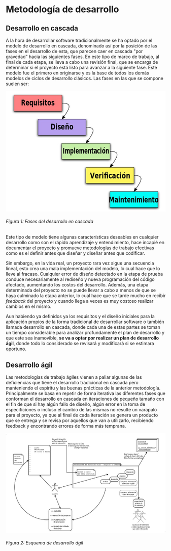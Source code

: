 # Metodología de desarrollo

## Desarrollo en cascada

A la hora de desarrollar software tradicionalmente se ha optado por el modelo de desarrollo en cascada, denominado así por la posición de las fases en el desarrollo de esta, que parecen caer en cascada "por gravedad" hacia las siguientes fases. En este tipo de marco de trabajo, al final de cada etapa, se lleva a cabo una revisión final, que se encarga de determinar si el proyecto está listo para avanzar a la siguiente fase. Este modelo fue el primero en originarse y es la base de todos los demás modelos de ciclos de desarrollo clásicos. Las fases en las que se compone suelen ser:

![Figura 1](./imagenes/desarrollo_cascada_fases.jpg)
###### *Figura 1: Fases del desarrollo en cascada*

Este tipo de modelo tiene algunas características deseables en cualquier desarrollo como son el rápido aprendizaje y entendimiento, hace incapié en documentar el proyecto y promueve metodologías de trabajo efectivas como es el definir antes que diseñar y diseñar antes que codificar.

Sin embargo, en la vida real, un proyecto rara vez sigue una secuencia lineal, esto crea una mala implementación del modelo, lo cual hace que lo lleve al fracaso. Cualquier error de diseño detectado en la etapa de prueba conduce necesariamente al rediseño y nueva programación del código afectado, aumentando los costos del desarrollo. Además, una etapa determinada del proyecto no se puede llevar a cabo a menos de que se haya culminado la etapa anterior, lo cual hace que se tarde mucho en recibir *feedback* del proyecto y cuando llega a veces es muy costoso realizar cambios en el mismo.


Aun habiendo ya definidos ya los requisitos y el diseño iniciales para la aplicación propios de la forma tradicional de desarrollar software o también llamada desarrollo en cascada, donde cada una de estas partes se toman un tiempo considerable para analizar profundamente el plan de desarrollo y que este sea inamovible, **se va a optar por realizar un plan de desarrollo ágil**, donde todo lo considerado se revisará y modificará si se estimara oportuno. 


## Desarrollo ágil

Las metodologías de trabajo ágiles vienen a paliar algunas de las deficiencias que tiene el desarrollo tradicional en cascada pero manteniendo el espiritu y las buenas prácticas de la anterior metodología. Principalmente se basa en repetir de forma iterativa las diferentes fases que conforman el desarrollo en cascada en iteraciones de pequeño tamaño con el fin de que si hay algún fallo de diseño, algún error en la toma de especificiones o incluso el cambio de las mismas no resulte un varapalo para el proyecto, ya que al final de cada iteración se genera un producto que se entrega y se revisa por aquellos que van a utilizarlo, recibiendo feedback y encontrando errores de forma más temprana.

![Figura 1](./imagenes/esquema_desarrollo_agil.jpg)
###### *Figura 2: Esquema de desarrollo ágil*